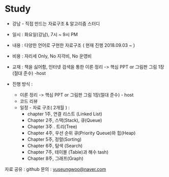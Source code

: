 # Study

- 강남 - 직접 만드는 자료구조 & 알고리즘 스터디 

- 일시 : 화요일(강남), 7시 ~ 9시 PM
- 내용 : 다양한 언어로 구현한 자료구조 ( 현재 진행 2018.09.03 ~ )  
- 비용 : 자리세 Only, No 지각비, No 운영비 
- 교재 : 책을 싫어함, 인터넷 검색을 통한 이론 정리 -> 핵심 PPT or 그림판 그림 1장(절대 준수) -host
- 진행 방식 :

    - 이론 정리 -> 핵심 PPT or 그림판 그림 1장(절대 준수) - host   
    - 코드 리뷰 
    - 일정 - 자료 구조( 2개월 ) : 
      - chapter 1주, 연결 리스트 (Linked List)
      - Chapter 2주, 스택(Stack), 큐(Queue)
      - Chapter 3주 . 트리(Tree)
      - Chapter 4주, 우선 순위 큐(Priority Queue)와 힙(Heap)
      - Chapter 5주, 정렬(Sorting)
      - Chapter 6주, 탐색 (Search)
      - Chapter 7주, 테이블 (Table)과 해수 tash)
      - Chapter 8주, 그래프(Graph)

자료 공유 :  github
문의 : yuseungwoo@naver.com
